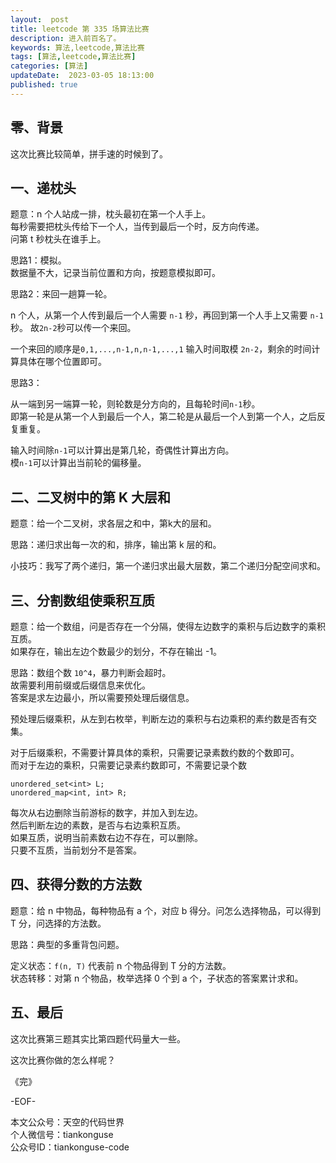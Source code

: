 ```yaml
---   
layout:  post  
title: leetcode 第 335 场算法比赛  
description: 进入前百名了。        
keywords: 算法,leetcode,算法比赛  
tags: [算法,leetcode,算法比赛]    
categories: [算法]  
updateDate:  2023-03-05 18:13:00  
published: true  
---  
```



## 零、背景  


这次比赛比较简单，拼手速的时候到了。  


## 一、递枕头  


题意：n 个人站成一排，枕头最初在第一个人手上。  
每秒需要把枕头传给下一个人，当传到最后一个时，反方向传递。  
问第 t 秒枕头在谁手上。  


思路1：模拟。  
数据量不大，记录当前位置和方向，按题意模拟即可。  


思路2：来回一趟算一轮。  


n 个人，从第一个人传到最后一个人需要 `n-1` 秒，再回到第一个人手上又需要 `n-1`秒。 
故`2n-2`秒可以传一个来回。  

一个来回的顺序是`0,1,...,n-1,n,n-1,...,1`
输入时间取模 `2n-2`，剩余的时间计算具体在哪个位置即可。    


思路3： 


从一端到另一端算一轮，则轮数是分方向的，且每轮时间`n-1`秒。  
即第一轮是从第一个人到最后一个人，第二轮是从最后一个人到第一个人，之后反复重复。  


输入时间除`n-1`可以计算出是第几轮，奇偶性计算出方向。  
模`n-1`可以计算出当前轮的偏移量。  


## 二、二叉树中的第 K 大层和  


题意：给一个二叉树，求各层之和中，第k大的层和。  


思路：递归求出每一次的和，排序，输出第 k 层的和。  


小技巧：我写了两个递归，第一个递归求出最大层数，第二个递归分配空间求和。  


## 三、分割数组使乘积互质  


题意：给一个数组，问是否存在一个分隔，使得左边数字的乘积与后边数字的乘积互质。  
如果存在，输出左边个数最少的划分，不存在输出 -1。  


思路：数组个数 `10^4`，暴力判断会超时。  
故需要利用前缀或后缀信息来优化。  
答案是求左边最小，所以需要预处理后缀信息。  


预处理后缀乘积，从左到右枚举，判断左边的乘积与右边乘积的素约数是否有交集。  


对于后缀乘积，不需要计算具体的乘积，只需要记录素数约数的个数即可。  
而对于左边的乘积，只需要记录素约数即可，不需要记录个数 


```
unordered_set<int> L;
unordered_map<int, int> R;
```


每次从右边删除当前游标的数字，并加入到左边。  
然后判断左边的素数，是否与右边乘积互质。  
如果互质，说明当前素数右边不存在，可以删除。  
只要不互质，当前划分不是答案。  



## 四、获得分数的方法数  


题意：给 n 中物品，每种物品有 a 个，对应 b 得分。问怎么选择物品，可以得到 T 分，问选择的方法数。  


思路：典型的多重背包问题。  


定义状态：`f(n, T)` 代表前 n 个物品得到 T 分的方法数。  
状态转移：对第 n 个物品，枚举选择 0 个到 a 个，子状态的答案累计求和。  


## 五、最后  


这次比赛第三题其实比第四题代码量大一些。  


这次比赛你做的怎么样呢？  




《完》  


-EOF-  



本文公众号：天空的代码世界  
个人微信号：tiankonguse  
公众号ID：tiankonguse-code  
  

